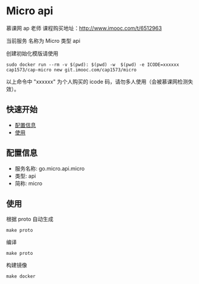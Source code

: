 # Micro api 
慕课网 ap 老师 课程购买地址：http://www.imooc.com/t/6512963

当前服务 名称为 Micro 类型 api 

创建初始化模版请使用

```
sudo docker run --rm -v $(pwd): $(pwd) -w  $(pwd) -e ICODE=xxxxxx cap1573/cap-micro new git.imooc.com/cap1573/micro
```
以上命令中 "xxxxxx" 为个人购买的 icode 码，请勿多人使用（会被慕课网检测失效）。

## 快速开始

- [配置信息](#配置信息)
- [使用](#使用)

## 配置信息

- 服务名称: go.micro.api.micro
- 类型: api
- 简称: micro

 

## 使用
根据 proto 自动生成
```
make proto
```

编译
```
make proto
```

构建镜像
```
make docker
```